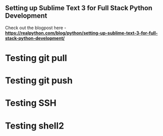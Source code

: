 ## Setting up Sublime Text 3 for Full Stack Python Development

Check out the blogpost here - **https://realpython.com/blog/python/setting-up-sublime-text-3-for-full-stack-python-development/**
# Testing git pull
# Testing git push
# Testing SSH 
# Testing shell2
